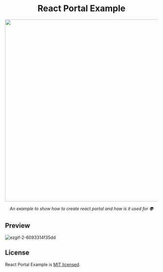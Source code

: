 <div align="center">
            
# React Portal Example

<img src="https://user-images.githubusercontent.com/17435062/133894493-7d47ccb7-055e-4d87-b46e-06eaa259de3f.png" width=600 />
  
_<p>An example to show how to create react portal and how is it used for 👽</p>_
</div>

## Preview
![ezgif-2-6093314f35dd](https://user-images.githubusercontent.com/17435062/133894532-12096ef0-7b0b-4865-97fa-a6338f67e2d5.gif)


## License

React Portal Example is [MIT licensed](./LICENSE).

